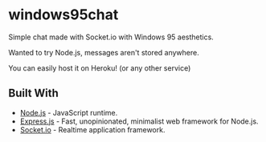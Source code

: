 # windows95chat
Simple chat made with Socket.io with Windows 95 aesthetics.

Wanted to try Node.js, messages aren't stored anywhere. 

You can easily host it on Heroku! (or any other service)
## Built With
- [Node.js](https://nodejs.org/) - JavaScript runtime.
- [Express.js](https://expressjs.com/) - Fast, unopinionated, minimalist web framework for Node.js.
- [Socket.io](https://socket.io/) - Realtime application framework.
